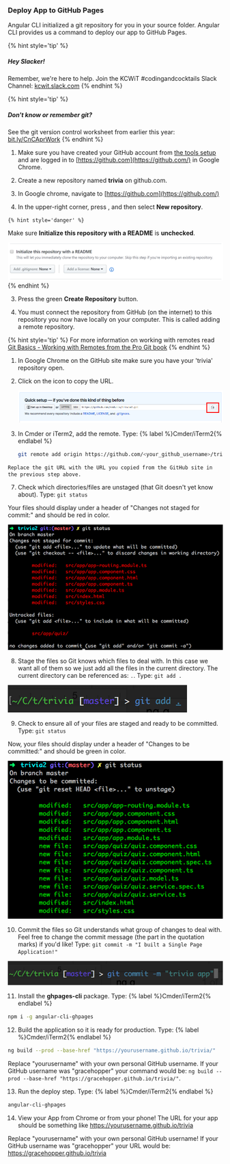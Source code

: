 ### Deploy App to GitHub Pages 

Angular CLI initialized a git repository for you in your source folder. Angular CLI provides us a command to deploy our app to GitHub Pages.

{% hint style='tip' %}
##### Hey Slacker!

Remember, we're here to help.
Join the KCWiT #codingandcocktails Slack Channel: [kcwit.slack.com](http://kcwit.slack.com)
{% endhint %}

{% hint style='tip' %}
##### Don't know or remember git?

See the git version control worksheet from earlier this year: [bit.ly/CnCAprWork](http://bit.ly/CnCAprWork)
{% endhint %}

1. Make sure you have created your GitHub account from [the tools setup](https://codingandcocktailskc.gitbooks.io/coding-cocktails-the-tools/content/user-accounts---github-slack--codecademy.html) and are logged in to [https://github.com](https://github.com/) in Google Chrome.

2. Create a new repository named **trivia** on github.com.

  1. In Google chrome, navigate to [https://github.com](https://github.com/)
  
  2. In the upper-right corner, press <span class="octicon octicon-plus"></span>, and then select **New repository**.

    {% hint style='danger' %}
Make sure **Initialize this repository with a README** is **unchecked**.

![](images/1_no-readme.PNG)
  {% endhint %}
  
  3. Press the green **Create Repository** button.

6. You must connect the repository from GitHub (on the internet) to this repository you now have locally on your computer. This is called adding a remote repository. 

  {% hint style='tip' %}
For more information on working with remotes read [Git Basics - Working with Remotes from the Pro Git book](https://git-scm.com/book/en/v2/Git-Basics-Working-with-Remotes)
  {% endhint %}

  1. In Google Chrome on the GitHub site make sure you have your 'trivia' repository open.
  
  2. Click on the <span class="octicon octicon-clippy"></span> icon to copy the URL.
  
     ![](images/1_git-clone.png)

  3. In Cmder or iTerm2, add the remote. Type: 
     {% label %}Cmder/iTerm2{% endlabel %}
     ```bash
     git remote add origin https://github.com/<your_github_username>/trivia.git
     ```

    Replace the git URL with the URL you copied from the GitHub site in the previous step above.

7. Check which directories/files are unstaged (that Git doesn't yet know about). Type: `git status`
  
  Your files should display under a header of "Changes not staged for commit:" and should be red in color.
  
  ![](images/1_git-status.png)

8. Stage the files so Git knows which files to deal with.  In this case we want all of them so we just add all the files in the current directory. The current directory can be referenced as: `.`.  Type: `git add .`

  ![](images/1_git-add.png)

9. Check to ensure all of your files are staged and ready to be committed. Type: `git status`
  
  Now, your files should display under a header of "Changes to be committed:" and should be green in color.
  
  ![](images/1_git-staged.png)

10. Commit the files so Git understands what group of changes to deal with.  Feel free to change the commit message (the part in the quotation marks) if you'd like! Type: `git commit -m "I built a Single Page Application!"`

  ![](images/1_git-commit.png)

11. Install the **ghpages-cli** package. Type: 
   {% label %}Cmder/iTerm2{% endlabel %}
   ```bash 
   npm i -g angular-cli-ghpages
  ```

12. Build the application so it is ready for production.  Type: 
   {% label %}Cmder/iTerm2{% endlabel %}
   ```bash
   ng build --prod --base-href "https://yourusername.github.io/trivia/"
   ```

  Replace "yourusername" with your own personal GitHub username. If your GitHub username was "gracehopper" your command would be: `ng build --prod --base-href "https://gracehopper.github.io/trivia/"`.

13. Run the deploy step.  Type: 
   {% label %}Cmder/iTerm2{% endlabel %}
   ```bash
   angular-cli-ghpages
   ```

14.  View your App from Chrome or from your phone! The URL for your app should be something like https://yourusername.github.io/trivia

Replace "yourusername" with your own personal GitHub username! If your GitHub username was "gracehopper" your URL would be: https://gracehopper.github.io/trivia



